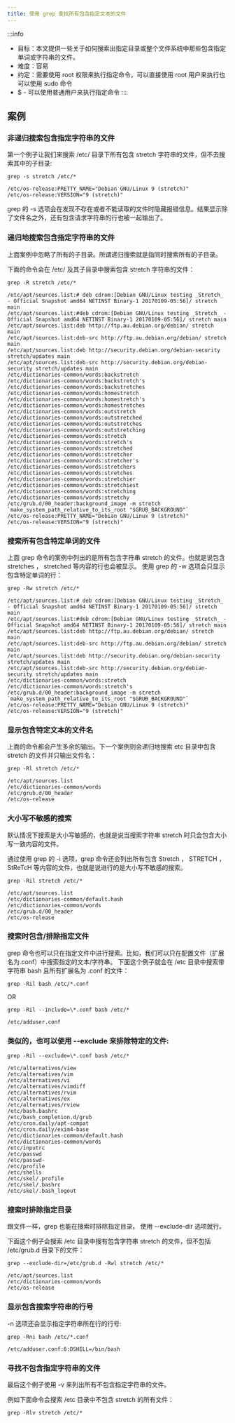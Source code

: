 ```yaml
---
title: 使用 grep 查找所有包含指定文本的文件
---
```


:::info
- 目标：本文提供一些关于如何搜索出指定目录或整个文件系统中那些包含指定单词或字符串的文件。
- 难度：容易
- 约定：需要使用 root 权限来执行指定命令，可以直接使用 root 用户来执行也可以使用 sudo 命令
- $ - 可以使用普通用户来执行指定命令
:::



## 案例

### 非递归搜索包含指定字符串的文件

第一个例子让我们来搜索 /etc/ 目录下所有包含 stretch 字符串的文件，但不去搜索其中的子目录:

```shell
grep -s stretch /etc/*
```

```
/etc/os-release:PRETTY_NAME="Debian GNU/Linux 9 (stretch)"
/etc/os-release:VERSION="9 (stretch)"
```

grep 的 -s 选项会在发现不存在或者不能读取的文件时隐藏报错信息。结果显示除了文件名之外，还有包含请求字符串的行也被一起输出了。

### 递归地搜索包含指定字符串的文件

上面案例中忽略了所有的子目录。所谓递归搜索就是指同时搜索所有的子目录。

下面的命令会在 /etc/ 及其子目录中搜索包含 stretch 字符串的文件：

```shell
grep -R stretch /etc/*
```

```
/etc/apt/sources.list:# deb cdrom:[Debian GNU/Linux testing _Stretch_ - Official Snapshot amd64 NETINST Binary-1 20170109-05:56]/ stretch main
/etc/apt/sources.list:#deb cdrom:[Debian GNU/Linux testing _Stretch_ - Official Snapshot amd64 NETINST Binary-1 20170109-05:56]/ stretch main
/etc/apt/sources.list:deb http://ftp.au.debian.org/debian/ stretch main
/etc/apt/sources.list:deb-src http://ftp.au.debian.org/debian/ stretch main
/etc/apt/sources.list:deb http://security.debian.org/debian-security stretch/updates main
/etc/apt/sources.list:deb-src http://security.debian.org/debian-security stretch/updates main
/etc/dictionaries-common/words:backstretch
/etc/dictionaries-common/words:backstretch's
/etc/dictionaries-common/words:backstretches
/etc/dictionaries-common/words:homestretch
/etc/dictionaries-common/words:homestretch's
/etc/dictionaries-common/words:homestretches
/etc/dictionaries-common/words:outstretch
/etc/dictionaries-common/words:outstretched
/etc/dictionaries-common/words:outstretches
/etc/dictionaries-common/words:outstretching
/etc/dictionaries-common/words:stretch
/etc/dictionaries-common/words:stretch's
/etc/dictionaries-common/words:stretched
/etc/dictionaries-common/words:stretcher
/etc/dictionaries-common/words:stretcher's
/etc/dictionaries-common/words:stretchers
/etc/dictionaries-common/words:stretches
/etc/dictionaries-common/words:stretchier
/etc/dictionaries-common/words:stretchiest
/etc/dictionaries-common/words:stretching
/etc/dictionaries-common/words:stretchy
/etc/grub.d/00_header:background_image -m stretch `make_system_path_relative_to_its_root "$GRUB_BACKGROUND"`
/etc/os-release:PRETTY_NAME="Debian GNU/Linux 9 (stretch)"
/etc/os-release:VERSION="9 (stretch)"
```

### 搜索所有包含特定单词的文件

上面 grep 命令的案例中列出的是所有包含字符串 stretch 的文件。也就是说包含 stretches ， stretched 等内容的行也会被显示。 使用 grep 的 -w 选项会只显示包含特定单词的行：

```shell
grep -Rw stretch /etc/*
```

```
/etc/apt/sources.list:# deb cdrom:[Debian GNU/Linux testing _Stretch_ - Official Snapshot amd64 NETINST Binary-1 20170109-05:56]/ stretch main
/etc/apt/sources.list:#deb cdrom:[Debian GNU/Linux testing _Stretch_ - Official Snapshot amd64 NETINST Binary-1 20170109-05:56]/ stretch main
/etc/apt/sources.list:deb http://ftp.au.debian.org/debian/ stretch main
/etc/apt/sources.list:deb-src http://ftp.au.debian.org/debian/ stretch main
/etc/apt/sources.list:deb http://security.debian.org/debian-security stretch/updates main
/etc/apt/sources.list:deb-src http://security.debian.org/debian-security stretch/updates main
/etc/dictionaries-common/words:stretch
/etc/dictionaries-common/words:stretch's
/etc/grub.d/00_header:background_image -m stretch `make_system_path_relative_to_its_root "$GRUB_BACKGROUND"`
/etc/os-release:PRETTY_NAME="Debian GNU/Linux 9 (stretch)"
/etc/os-release:VERSION="9 (stretch)"
```

### 显示包含特定文本的文件名

上面的命令都会产生多余的输出。下一个案例则会递归地搜索 etc 目录中包含 stretch 的文件并只输出文件名：

```shell
grep -Rl stretch /etc/*
```

```
/etc/apt/sources.list
/etc/dictionaries-common/words
/etc/grub.d/00_header
/etc/os-release
```

### 大小写不敏感的搜索

默认情况下搜索是大小写敏感的，也就是说当搜索字符串 stretch 时只会包含大小写一致内容的文件。

通过使用 grep 的 -i 选项，grep 命令还会列出所有包含 Stretch ， STRETCH ， StReTcH 等内容的文件，也就是说进行的是大小写不敏感的搜索。

```shell
grep -Ril stretch /etc/*
```

```
/etc/apt/sources.list
/etc/dictionaries-common/default.hash
/etc/dictionaries-common/words
/etc/grub.d/00_header
/etc/os-release
```

### 搜索时包含/排除指定文件

grep 命令也可以只在指定文件中进行搜索。比如，我们可以只在配置文件（扩展名为.conf）中搜索指定的文本/字符串。 下面这个例子就会在 /etc 目录中搜索带字符串 bash 且所有扩展名为 .conf 的文件：

```shell
grep -Ril bash /etc/*.conf
```

OR

```shell
grep -Ril --include=\*.conf bash /etc/*
```

```
/etc/adduser.conf
```

### 类似的，也可以使用 --exclude 来排除特定的文件: 

```shell
grep -Ril --exclude=\*.conf bash /etc/*
```

```
/etc/alternatives/view
/etc/alternatives/vim
/etc/alternatives/vi
/etc/alternatives/vimdiff
/etc/alternatives/rvim
/etc/alternatives/ex
/etc/alternatives/rview
/etc/bash.bashrc
/etc/bash_completion.d/grub
/etc/cron.daily/apt-compat
/etc/cron.daily/exim4-base
/etc/dictionaries-common/default.hash
/etc/dictionaries-common/words
/etc/inputrc
/etc/passwd
/etc/passwd-
/etc/profile
/etc/shells
/etc/skel/.profile
/etc/skel/.bashrc
/etc/skel/.bash_logout
```

### 搜索时排除指定目录

跟文件一样，grep 也能在搜索时排除指定目录。 使用 --exclude-dir 选项就行。

下面这个例子会搜索 /etc 目录中搜有包含字符串 stretch 的文件，但不包括 /etc/grub.d 目录下的文件：

```shell
grep --exclude-dir=/etc/grub.d -Rwl stretch /etc/*
```

```
/etc/apt/sources.list
/etc/dictionaries-common/words
/etc/os-release
```

### 显示包含搜索字符串的行号

-n 选项还会显示指定字符串所在行的行号:

```shell
grep -Rni bash /etc/*.conf
```

```
/etc/adduser.conf:6:DSHELL=/bin/bash
```

### 寻找不包含指定字符串的文件

最后这个例子使用 -v 来列出所有不包含指定字符串的文件。

例如下面命令会搜索 /etc 目录中不包含 stretch 的所有文件：

```shell
grep -Rlv stretch /etc/*
```
